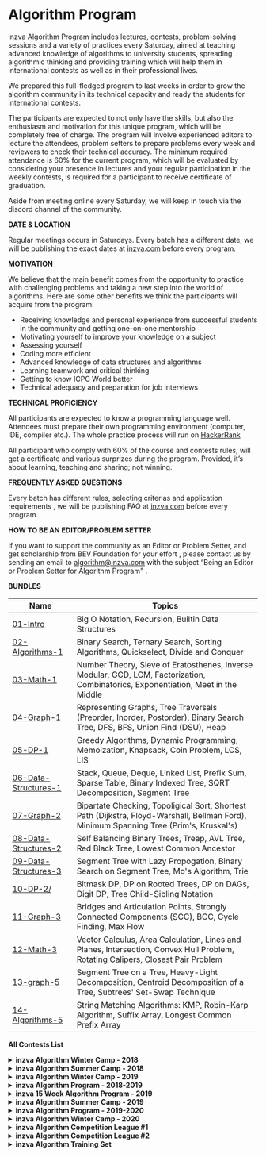 # Algorithm Program

inzva Algorithm Program includes lectures, contests, problem-solving sessions and a variety of practices every Saturday, aimed at teaching advanced knowledge of algorithms to university students, spreading algorithmic thinking and providing training which will help them in international contests as well as in their professional lives.
 
We prepared this full-fledged program to last weeks in order to grow the algorithm community in its technical capacity and ready the students for international contests.

The participants are expected to not only have the skills, but also the enthusiasm and motivation for this unique program, which will be completely free of charge. The program will involve experienced editors to lecture the attendees, problem setters to prepare problems every week and reviewers to check their technical accuracy. The minimum required attendance is 60% for the current program, which will be evaluated by considering your presence in lectures and your regular participation in the weekly contests, is required for a participant to receive certificate of graduation. 

Aside from meeting online every Saturday, we will keep in touch via the discord channel of the community.


**DATE & LOCATION**

Regular meetings occurs in Saturdays. Every batch has a different date, we will be publishing the exact dates at [inzva.com](inzva.com) before every program.


**MOTIVATION**

We believe that the main benefit comes from the opportunity to practice with challenging problems and taking a new step into the world of algorithms. Here are some other benefits we think the participants will acquire from the program: 

- Receiving knowledge and personal experience from successful students in the community and getting one-on-one mentorship
- Motivating yourself to improve your knowledge on a subject
- Assessing yourself
- Coding more efficient
- Advanced knowledge of data structures and algorithms
- Learning teamwork and critical thinking
- Getting to know ICPC World better 
- Technical adequacy and preparation for job interviews

**TECHNICAL PROFICIENCY**

All participants are expected to know a programming language well. Attendees must prepare their own programming environment (computer, IDE, compiler etc.). The whole practice process will run on [HackerRank](https://www.hackerrank.com)


All participant who comply with 60% of the course and contests rules, will get a certificate and various surprizes during the program. Provided, it’s about learning, teaching and sharing; not winning.

**FREQUENTLY ASKED QUESTIONS**

Every batch has different rules, selecting criterias and application requirements , we will be publishing FAQ at [inzva.com](inzva.com) before every program.

**HOW TO BE AN EDITOR/PROBLEM SETTER**

If you want to support the community as an Editor or Problem Setter, and get scholarship from BEV Foundation for your effort , please contact us by sending an email to [algorithm@inzva.com](mailto:algorithm@inzva.com) with the subject “Being an Editor or Problem Setter for Algorithm Program" .

**BUNDLES** 

| Name | Topics |
|------|-------|
| [01-Intro](https://github.com/inzva/Algorithm-Program/tree/master/bundles/01-intro) | Big O Notation, Recursion, Builtin Data Structures|
| [02-Algorithms-1](https://github.com/inzva/Algorithm-Program/tree/master/bundles/02-algorithms-1) | Binary Search, Ternary Search, Sorting Algorithms, Quickselect, Divide and Conquer|
| [03-Math-1](https://github.com/inzva/Algorithm-Program/tree/master/bundles/03-math-1) | Number Theory, Sieve of Eratosthenes, Inverse Modular, GCD, LCM, Factorization, Combinatorics, Exponentiation, Meet in the Middle|
| [04-Graph-1](https://github.com/inzva/Algorithm-Program/tree/master/bundles/04-graph-1) | Representing Graphs, Tree Traversals (Preorder, Inorder, Postorder), Binary Search Tree, DFS, BFS, Union Find (DSU), Heap|
| [05-DP-1](https://github.com/inzva/Algorithm-Program/tree/master/bundles/05-dp-1) | Greedy Algorithms, Dynamic Programming, Memoization, Knapsack, Coin Problem, LCS, LIS|
| [06-Data-Structures-1](https://github.com/inzva/Algorithm-Program/tree/master/bundles/06-data-structures-1) | Stack, Queue, Deque, Linked List, Prefix Sum, Sparse Table, Binary Indexed Tree, SQRT Decomposition, Segment Tree|
| [07-Graph-2](https://github.com/inzva/Algorithm-Program/tree/master/bundles/07-graph-2) | Bipartate Checking, Topoligical Sort, Shortest Path (Dijkstra, Floyd-Warshall, Bellman Ford), Minimum Spanning Tree (Prim's, Kruskal's)|
| [08-Data-Structures-2](https://github.com/inzva/Algorithm-Program/tree/master/bundles/08-data-structures-2) | Self Balancing Binary Trees, Treap, AVL Tree, Red Black Tree, Lowest Common Ancestor|
| [09-Data-Structures-3](https://github.com/inzva/Algorithm-Program/tree/master/bundles/09-data-structures-3) | Segment Tree with Lazy Propogation, Binary Search on Segment Tree, Mo's Algorithm, Trie|
| [10-DP-2/](https://github.com/inzva/Algorithm-Program/tree/master/bundles/10-dp-2) | Bitmask DP, DP on Rooted Trees, DP on DAGs, Digit DP, Tree Child-Sibling Notation|
| [11-Graph-3](https://github.com/inzva/Algorithm-Program/tree/master/bundles/11-graph-3) | Bridges and Articulation Points, Strongly Connected Components (SCC), BCC, Cycle Finding, Max Flow|
| [12-Math-3](https://github.com/inzva/Algorithm-Program/tree/master/bundles/12-math-3) | Vector Calculus, Area Calculation, Lines and Planes, Intersection, Convex Hull Problem, Rotating Calipers, Closest Pair Problem|
| [13-graph-5](https://github.com/inzva/Algorithm-Program/tree/master/bundles/13-graph-5) | Segment Tree on a Tree, Heavy-Light Decomposition, Centroid Decomposition of a Tree, Subtrees' Set-Swap Technique|
| [14-Algorithms-5](https://github.com/inzva/Algorithm-Program/tree/master/bundles/14-Algorithms-5) |String Matching Algorithms: KMP, Robin-Karp Algorithm, Suffix Array, Longest Common Prefix Array|





**All Contests List**

<details>
<summary> <b> inzva Algorithm Winter Camp - 2018 </b> </summary>
  
  | Name | Topic |
|------|-------|
| [inzva Algorithm Competition Winter Camp 2018 Qualification](https://www.hackerrank.com/inzva-algorithmic-competition-winter-camp-qualification) | No Specific Topic|
| [inzva ACWC 2018 Contest #1](https://www.hackerrank.com/acwc-session-1) | No Specific Topic|
| [inzva ACWC 2018 Contest #2](https://www.hackerrank.com/acwc-session-2) | No Specific Topic|
| [inzva ACWC 2018 Contest #3](https://www.hackerrank.com/acwc-session-3) | No Specific Topic|
| [inzva ACWC 2018 Contest #4](https://www.hackerrank.com/acwc-session-4) | No Specific Topic|
| [inzva ACWC 2018 Contest #5](https://www.hackerrank.com/acwc-session-5) | No Specific Topic|
| [inzva Algorithmic Competition Winter Camp 2018 All Problems](https://www.hackerrank.com/inzva-algorithmic-competition-winter-camp) | No Specific Topic|
</details>

<details>
<summary> <b> inzva Algorithm Summer Camp - 2018 </b> </summary>
  
  | Name | Topic |
|------|-------|
| [inzva Algorithm Competition Summer Camp 2018 Qualification](https://www.hackerrank.com/inzva-algorithmic-competition-summer-camp-qualification) | No Specific Topic|
| [inzva Algorithm Competition Summer Camp 2018 Expert Final Contest](www.hackerrank.com/inzva-acsc-expert-final-contest) | No Specific Topic|
| [inzva ACSC Foundation Contest #1](https://www.hackerrank.com/inzva-acsc-foundation-1) | No Specific Topic|
| [inzva ACSC 2018 Foundation Contest #2](https://www.hackerrank.com/inzva-acsc-foundation-2) | No Specific Topic|
| [inzva ACSC 2018 Foundation Contest #3](https://www.hackerrank.com/inzva-acsc-foundation-3) | No Specific Topic|
| [inzva ACSC 2018 Foundation Contest #4](https://www.hackerrank.com/inzva-acsc-foundation-4) | No Specific Topic|
| [inzva ACSC 2018 Foundation Contest #5](https://www.hackerrank.com/inzva-acsc-foundation-5) | No Specific Topic|
| [inzva ACSC 2018 Foundation Contest #6](https://www.hackerrank.com/inzva-acsc-foundation-6) | No Specific Topic|
| [inzva ACSC 2018 Foundation Final](https://www.hackerrank.com/inzva-acsc-foundation-final) | No Specific Topic|
| [inzva ACSC 2018 Advanced Long Contest #1](https://www.hackerrank.com/inzva-acsc-advanced-long-contest-1) | No Specific Topic|
| [inzva ACSC 2018 Advanced Long Contest #2](https://www.hackerrank.com/inzva-acsc-advanced-long-contest-2) | No Specific Topic|
| [inzva ACSC 2018 Advanced Contest #1](https://www.hackerrank.com/inzva-acsc-advanced-daily-1) | No Specific Topic|
| [inzva ACSC 2018 Advanced Contest #2](https://www.hackerrank.com/inzva-acsc-advanced-daily-2) | No Specific Topic|
| [inzva ACSC 2018 Advanced Contest #3](https://www.hackerrank.com/inzva-acsc-advanced-daily-contest-3) | No Specific Topic|
| [inzva ACSC 2018 Advanced Contest #4](https://www.hackerrank.com/inzva-acsc-advanced-daily-contest-4) | No Specific Topic|
| [inzva ACSC 2018 Advanced Final Contest](https://www.hackerrank.com/inzva-acsc-advanced-final-contest) | No Specific Topic|
| [inzva ACSC 2018 Foundation Upsolving](https://www.hackerrank.com/inzva-acsc-foundation-upsolving) | No Specific Topic|
| [inzva ACSC 2018 Advanced Upsolving](https://www.hackerrank.com/inzva-acsc-advanced-upsolving) | No Specific Topic|
| [inzva ACSC 2018 Expert Contest #1](https://www.hackerrank.com/acsc-session-1) | No Specific Topic|
| [inzva ACSC 2018 Expert Contest #2](https://www.hackerrank.com/acsc-session-2) | No Specific Topic|
| [inzva ACSC 2018 Expert Contest #3](https://www.hackerrank.com/acsc-session-3) | No Specific Topic|
| [inzva ACSC 2018 Expert Contest #4](https://www.hackerrank.com/acsc-session-4) | No Specific Topic|
| [inzva ACSC 2018 Expert Contest #5](https://www.hackerrank.com/acsc-session-5) | No Specific Topic|
| [inzva ACSC 2018 Expert Contest #6](https://www.hackerrank.com/acsc-session-6) | No Specific Topic|
| [inzva ACSC 2018 Expert Final](https://www.hackerrank.com/inzva-acsc-expert-final) | No Specific Topic|  
</details>

<details>
<summary> <b> inzva Algorithm Winter Camp - 2019 </b> </summary>
  
  | Name | Topic |
|------|-------|
| [inzva Algorithmic Competition Winter Camp 2019 Qualification Contest](www.hackerrank.com/inzva-acwc2019-qualification) | No Specific Topic|
| [inzva ACWC 2019 Advanced #1](https://www.hackerrank.com/inzva-acwc-2019-advanced-1) | No Specific Topic|
| [inzva ACWC 2019 Advanced #2](https://www.hackerrank.com/inzva-acwc-2019-advanced-2) | No Specific Topic|
| [inzva ACWC 2019 Advanced #3](https://www.hackerrank.com/inzva-acwc-2019-advanced-3) | No Specific Topic|
| [inzva ACWC 2019 Advanced #4](https://www.hackerrank.com/inzva-acwc-2019-advanced-4) | No Specific Topic|
| [inzva ACWC 2019 Advanced #5](https://www.hackerrank.com/inzva-acwc-2019-advanced-5) | No Specific Topic|
| [inzva ACWC 2019 Advanced Final](https://www.hackerrank.com/inzva-acwc-2019-advanced-final) | No Specific Topic|
| [inzva ACWC 2019 Foundation Problems](https://www.hackerrank.com/inzva-acwc-2019-foundation-problems) | No Specific Topic|
| [inzva ACWC 2019 Advanced Upsolving](https://www.hackerrank.com/inzva-acwc-2019-advanced-upsolving) | No Specific Topic|
| [inzva ACWC 2019 Foundation Final](https://www.hackerrank.com/inzva-acwc-2019-foundation-final) | No Specific Topic|
  
</details>

<details>
<summary> <b> inzva Algorithm Program - 2018-2019 </b> </summary>
  
  | Name | Topic |
|------|-------|
| [inzva Algorithm Program 2018-2019 Intro Onsite](https://www.hackerrank.com/inzva-01-intro-onsite-2018) | No Specific Topic|
| [inzva Algorithm Program 2018-2019 Intro Online](https://www.hackerrank.com/inzva-01-intro-online-2018) | No Specific Topic|
| [inzva Algorithm Program 2018-2019 Algorithm Online](https://www.hackerrank.com/inzva-02-algorithm-1-online-2018) | No Specific Topic|
| [inzva Algorithm Program 2018-2019 Algorithm Onsite](https://www.hackerrank.com/inzva-02-algorithm-1-onsite-2018) | No Specific Topic|
| [inzva Algorithm Program 2018-2019 Math-1 Online](https://www.hackerrank.com/inzva-03-math-1-online-2018) | No Specific Topic|
| [inzva Algorithm Program 2018-2019 Math-1 Onsite](https://www.hackerrank.com/inzva-03-math-1-onsite-2018) | No Specific Topic|
| [inzva Algorithm Program 2018-2019 Graph-1 Online](https://www.hackerrank.com/inzva-04-graph-1-online-2018) | No Specific Topic|
| [inzva Algorithm Program 2018-2019 Graph-1 Onsite](https://www.hackerrank.com/inzva-04-graph-1-onsite-2018) | No Specific Topic|
| [inzva Algorithm Program 2018-2019 DP-1 Online](https://www.hackerrank.com/inzva-05-dp-1-online-2018) | No Specific Topic|
| [inzva Algorithm Program 2018-2019 DP-1 Onsite](https://www.hackerrank.com/inzva-05-dp-1-onsite-2018) | No Specific Topic|
| [inzva Fall Term Contest 2018](https://www.hackerrank.com/inzva-first-term-2018) | No Specific Topic|
| [inzva Algorithm Program 2018-2019 Graph-2 Online](https://www.hackerrank.com/inzva-07-graph-2-online-2019) | No Specific Topic|
| [inzva Algorithm Program 2018-2019 Graph-2 Onsite](https://www.hackerrank.com/inzva-07-graph-2-onsite-2019) | No Specific Topic|
| [inzva Algorithm Program 2018-2019 Data Structures-2 Online](https://www.hackerrank.com/inzva-08-data-structures-2-online-2019) | No Specific Topic|
| [inzva Algorithm Program 2018-2019 Data Structures-2 Onsite](https://www.hackerrank.com/inzva-08-data-structures-2-onsite-2019) | No Specific Topic|
| [inzva Algorithm Program 2018-2019 Data Structures-3 Online](https://www.hackerrank.com/inzva-09-data-structures-3-online-2019) | No Specific Topic|
| [inzva Algorithm Program 2018-2019 Data Structures-3 Onsite](https://www.hackerrank.com/inzva-09-data-structures-3-onsite-2019) | No Specific Topic|
| [inzva Algorithm Program 2018-2019 DP-2 Online](https://www.hackerrank.com/inzva-10-dp-2-online-2019) | No Specific Topic|
| [inzva Algorithm Program 2018-2019 DP-2 Onsite](https://www.hackerrank.com/inzva-10-dp-2-onsite-2019) | No Specific Topic|
| [inzva Algorithm Program 2018-2019 Graph-3 Online](https://www.hackerrank.com/inzva-11-graph-3-online-2019) | No Specific Topic|
| [inzva Algorithm Program 2018-2019 Graph-3 Onsite](https://www.hackerrank.com/inzva-11-graph-3-onsite-2019) | No Specific Topic|
| [inzva Algorithm Program 2018-2019 Math-3 Online](https://www.hackerrank.com/inzva-12-math-3-online-2019) | No Specific Topic|  
</details>


<details>
<summary> <b> inzva 15 Week Algorithm Program - 2019 </b> </summary>
  
  | Name | Topic |
|------|-------|
| [inzva 15 Week Algorithm Program 2019 Intro Online](https://www.hackerrank.com/inzva-ap02-01-intro-online) | No Specific Topic|
| [inzva 15 Week Algorithm Program 2019 Intro Onsite](https://www.hackerrank.com/inzva-ap02-01-intro-onsite) | No Specific Topic|
| [inzva Algorithm Program 2018-2019 Data Structures-3 Online](https://www.hackerrank.com/inzva-09-data-structures-3-online-2019) | No Specific Topic|
| [inzva Algorithm Program 2018-2019 DP-2 Onsite](https://www.hackerrank.com/inzva-10-dp-2-onsite-2019) | No Specific Topic|
| [inzva 15 Week Algorithm Program 2019 Math Online](https://www.hackerrank.com/inzva-ap02-02-math-online) | No Specific Topic|
| [inzva Algorithm Program 2018-2019 Data Structures-3 Onsite](https://www.hackerrank.com/inzva-09-data-structures-3-onsite-2019) | No Specific Topic|
| [inzva 15 Week Algorithm Program 2019 DP Online](https://www.hackerrank.com/inzva-ap02-04-dp-online) | No Specific Topic|
| [inzva 15 Week Algorithm Program 2019 Math Onsite](https://www.hackerrank.com/inzva-ap02-02-math-onsite) | No Specific Topic|
| [inzva 15 Week Algorithm Program 2019 DP Onsite](https://www.hackerrank.com/inzva-ap02-04-dp-onsite) | No Specific Topic|
| [inzva 15 Week Algorithm Program 2019 Graph Online](https://www.hackerrank.com/inzva-ap02-03-graph-online) | No Specific Topic|
| [inzva 15 Week Algorithm Program 2019 Graph Onsite](https://www.hackerrank.com/inzva-ap02-03-graph-onsite) | No Specific Topic|
| [inzva 15 Week Algorithm Program 2019 Data Structures Online](https://www.hackerrank.com/inzva-ap02-05-data-structures-online) | No Specific Topic|
| [inzva 15 Week Algorithm Program 2019 Data Structures Onsite](https://www.hackerrank.com/inzva-ap02-05-data-structures-onsite) | No Specific Topic|
| [inzva 15 Week Algorithm Program 2019 Graph-2 Onsite](https://www.hackerrank.com/inzva-ap02-07-graph-2-onsite) | No Specific Topic|
| [inzva Algorithm Competition Summer Camp 2019 Qualification](https://www.hackerrank.com/inzva-algorithm-competition-summer-camp-2019-qualification) | No Specific Topic|
| [inzva 15 Week Algorithm Program 2019 Data Structures-2 Online](https://www.hackerrank.com/inzva-ap02-08-data-structures-2-online) | No Specific Topic|
| [inzva 15 Week Algorithm Program 2019 Data Structures-2 Onsite](https://www.hackerrank.com/inzva-ap02-08-data-structures-2-onsite) | No Specific Topic|
  
</details>

<details>
<summary> <b> inzva Algorithm Summer Camp - 2019 </b> </summary>
  
  | Name | Topic |
|------|-------|
| [inzva Algorithm Competition Summer Camp 2019 Qualification](https://www.hackerrank.com/inzva-algorithm-competition-summer-camp-2019-qualification) | No Specific Topic|
| [inzva ACSC 2019 Advanced #1](https://www.hackerrank.com/inzva-acsc-19-advanced-1) | No Specific Topic|
| [inzva ACSC 2019 Advanced #2](https://www.hackerrank.com/inzva-acsc-19-advanced-2) | No Specific Topic|
| [inzva ACSC 2019 Foundation Final](https://www.hackerrank.com/inzva-acsc-19-foundation-final) | No Specific Topic|
| [inzva ACSC 2019 Advanced #3](https://www.hackerrank.com/inzva-acsc-19-advanced-3) | No Specific Topic|
| [inzva ACSC 2019 Advanced #4](https://www.hackerrank.com/inzva-acsc-19-advanced-4) | No Specific Topic|
| [inzva ACSC 2019 Advanced Final](https://www.hackerrank.com/inzva-acsc-19-advanced-final) | No Specific Topic|
| [inzva ACSC 2019 Foundation Problems](https://www.hackerrank.com/inzva-acsc-19-foundation-problems) | No Specific Topic|
| [inzva ACSC 2019 Advanced Upsolving](https://www.hackerrank.com/inzva-acsc-19-advanced-upsolving) | No Specific Topic|
| [inzva ACSC 2019 Advanced #5](https://www.hackerrank.com/inzva-acsc-19-advanced-5) | No Specific Topic|  
</details>

<details>
<summary> <b> inzva Algorithm Program - 2019-2020 </b> </summary>
  
  | Name | Topic |
|------|-------|
| [inzva Algorithm Program 2019-2020 Qualification](https://www.hackerrank.com/inzva-algorithm-program-2019-2020-qualification) | No Specific Topic|
| [inzva Algorithm Program 2019-2020 Intro Lab 1  ](https://www.hackerrank.com/inzva-algorithm-program-2019-2020-intro-lab-1) |Recursion, Brute-force|
| [inzva Algorithm Program 2019-2020 Intro Lab 2](https://www.hackerrank.com/inzva-algorithm-program-2019-2020-intro-lab-2) | Binary Search, Ternary Search, Sorting Algorithms|
| [inzva Algorithm Program 2019-2020 Math-1 Lab 3](https://www.hackerrank.com/inzva-algorithm-program-2019-2020-math-1-lab-3) | Sieve of Eratosthenes, Modular Arithmetic, GCD, Factorization Algorithms|
| [inzva Algorithm Program 2019-2020 Math-1 Lab 4](https://www.hackerrank.com/inzva-algorithm-program-2019-2020-math-1-lab-4) | Combination, Meet in the Middle, Enumeration|
| [inzva Algorithm Program 2019-2020 Contest-1](https://www.hackerrank.com/inzva-algorithm-program-2019-2020-contest-1) | All of the Above|
| [Inzva Algorithm Program 2019-2020 Graph-1 Lab 5](https://www.hackerrank.com/inzva-algorithm-program-2019-2020-graph-1-lab-5) | Graph Definitions, Representing Graph|
| [Inzva Algorithm Program 2019-2020 Graph-1 Lab 6](https://www.hackerrank.com/inzva-algorithm-program-2019-2020-graph-1-lab-6) | DFS, BFS|
| [Inzva Algorithm Program 2019-2020 Graph-2 Lab 7](https://www.hackerrank.com/inzva-algorithm-program-2019-2020-graph-2-lab-7) | Heap, Priority-Queue, Dijkstra, Bellman-Ford (Shortest Path)|
| [inzva Algorithm Program 2019-2020 Graph-2 Lab 8](https://www.hackerrank.com/inzva-algorithm-program-2019-2020-graph-2-lab-8) |Union Find, Kruskal's Algorithm, Prim's Algorithm (MST)|
| [inzva Algorithm Program 2019-2020 Contest #2](https://www.hackerrank.com/inzva-algorithm-program-2019-2020-contest-2) | All of the Above|
| [Inzva Algorithm Program 2019-2020 Dp-1 Lab 9](https://www.hackerrank.com/inzva-algorithm-program-2019-2020-dp-1-lab-9) | Coin Problem, LIS, Knapsack Problems|
| [Inzva Algorithm Program 2019-2020 DP-2 Lab 10](https://www.hackerrank.com/inzva-algorithm-program-2019-2020-dp-2-lab-10) | Edit Distance, Counting Tilings Problem, Counting the number of solutions|
| [Inzva Algorithm Program 2019-2020 Data Structures-1 Lab 11](https://www.hackerrank.com/inzva-algorithm-program-2019-2020-data-structures-1-lab-11) | Stack, Queue, Deque, Prefix Sum, Sparse Table|
| [inzva Algorithm Program 2019-2020 Data Structures-2 Lab 12](https://www.hackerrank.com/inzva-algorithm-program-2019-2020-data-structures-2-lab-12) | Segment Tree, Lazy Propagation|
| [inzva Algorithm Program 2019-2020 Graph-3 Lab 13](https://www.hackerrank.com/inzva-algorithm-program-2019-2020-graph-3-lab-13) | LCA, SCC|
| [inzva Algorithm Program 2019-2020 Final](https://www.hackerrank.com/inzva-algorithm-program-2019-2020-final) | No Specific Topic|
| [Inzva Algorithm Program 2019-2020 All Problems](https://www.hackerrank.com/inzva-algorithm-program-2019-2020-all-problems) | No Specific Topic|
</details>

<details>
<summary> <b> inzva Algorithm Winter Camp - 2020 </b> </summary>
  
  | Name | Topic |
|------|-------|
| [inzva Algorithm Winter Camp 2020 Qualification](https://www.hackerrank.com/inzva-algorithm-winter-camp-2020-qualification) | No Specific Topic|
| [inzva ACWC 2020 Day #1](https://www.hackerrank.com/inzva-winter-camp-2020-day-1) | Sieve of Eratosthenes, Brute-Force, Enumeration, Binary Search, Ternary Search|
| [inzva ACWC 2020 Day #2](https://www.hackerrank.com/inzva-winter-camp-2020-day-2) | DFS, BFS|
| [inzva ACWC 2020 Day #3](https://www.hackerrank.com/inzva-winter-camp-2020-day-3) | Priority Queue, Shortest Path, MST|
| [inzva ACWC 2020 Day #4](https://www.hackerrank.com/inzva-winter-camp-2020-day-4) | Coin Problem, LIS, Knapsack Problems, LCS|
| [inzva ACWC 2020 Foundation Final](https://www.hackerrank.com/inzva-winter-camp-2020-foundation-final) | All of the Above|
| [inzva ACWC 2020 Expert](https://www.hackerrank.com/inzva-acwc-2020-expert) | No Specific Topic|
| [inzva ACWC 2020 Expert Final](https://www.hackerrank.com/inzva-acwc-2020-expert-final) | No Specific Topic|  
</details>

<details>
<summary> <b> inzva Algorithm Competition League #1 </b> </summary>
  
  | Name | Topic |
|------|-------|
| [inzva Algorithm Competition League Contest #1](https://www.hackerrank.com/inzva-algorithm-competition-league-contest-1) | No Specific Topic|
| [inzva Algorithm Competition League Contest #2](https://www.hackerrank.com/inzva-algorithm-competition-league-contest-2) | No Specific Topic|
| [inzva Algorithm Competition League Contest #3](https://www.hackerrank.com/inzva-algorithm-competition-league-contest-3) | No Specific Topic|
| [inzva Algorithm Competition League Contest #4](https://www.hackerrank.com/inzva-algorithm-competition-league-contest-4) | No Specific Topic|
| [inzva Algorithm Competition League Contest #5](https://www.hackerrank.com/inzva-algorithm-competition-league-contest-5) | No Specific Topic|
| [inzva Algorithm Competition League Contest #6](https://www.hackerrank.com/inzva-algorithm-competition-league-contest-6) | No Specific Topic|
| [inzva Algorithm Competition League Contest #7](https://www.hackerrank.com/inzva-algorithm-competition-league-contest-7) | No Specific Topic|
| [inzva Algorithm Competition League Contest #8](https://www.hackerrank.com/inzva-algorithm-competition-league-contest-8) | No Specific Topic|
| [inzva Algorithm Competition League Contest #9](https://www.hackerrank.com/inzva-algorithm-competition-league-contest-9) | No Specific Topic|
| [inzva Algorithm Competition League Contest #10](https://www.hackerrank.com/inzva-algorithm-competition-league-contest-10) | No Specific Topic|  
</details>

<details>
<summary> <b> inzva Algorithm Competition League #2 </b> </summary>
  
  | Name | Topic |
|------|-------|
| [inzva Algorithm Competition League 2 Contest #1](https://www.hackerrank.com/inzva-algorithm-competition-league-2-contest-1) | No Specific Topic|
| [inzva Algorithm Competition League 2 Contest #2](https://www.hackerrank.com/inzva-algorithm-competition-league-2-contest-2) | No Specific Topic|
| [inzva Algorithm Competition League 2 Contest #3](https://www.hackerrank.com/inzva-algorithm-competition-league-2-contest-3) | No Specific Topic|
| [inzva Algorithm Competition League 2 Contest #4](https://www.hackerrank.com/inzva-algorithm-competition-league-2-contest-4) | No Specific Topic|
| [inzva Algorithm Competition League 2 Contest #5](https://www.hackerrank.com/inzva-algorithm-competition-league-2-contest-5) | No Specific Topic|
| [inzva Algorithm Competition League 2 Contest #6](https://www.hackerrank.com/inzva-algorithm-competition-league-2-contest-6) | No Specific Topic|
| [inzva Algorithm Competition League 2 Contest #7](https://www.hackerrank.com/inzva-algorithm-competition-league-2-contest-7) | No Specific Topic|
| [inzva Algorithm Competition League 2 Contest #8](https://www.hackerrank.com/inzva-algorithm-competition-league-2-contest-8) | No Specific Topic|
| [inzva Algorithm Competition League 2 Contest #9](https://www.hackerrank.com/inzva-algorithm-competition-league-2-contest-9) | No Specific Topic|
| [inzva Algorithm Competition League 2 Contest #10](https://www.hackerrank.com/inzva-algorithm-competition-league-2-contest-10) | No Specific Topic|
| [inzva Algorithm Competition League 2 Upsolving](https://www.hackerrank.com/inzva-algorithm-competition-league-2-upsolving) | No Specific Topic|  
</details>

<details>
<summary> <b> inzva Algorithm Training Set </b> </summary>
  
  | Name | Topic |
|------|-------|
| [inzva Intermediate Training Set](https://www.hackerrank.com/inzva-intermediate-training-set) | No Specific Topic|  
</details>
